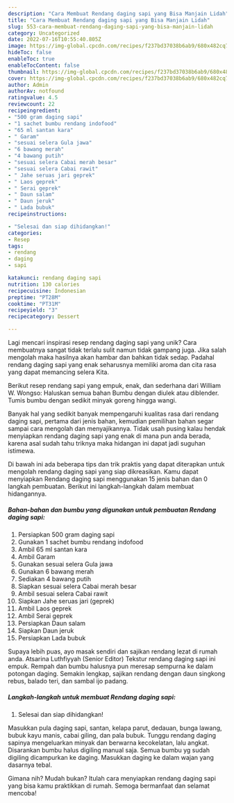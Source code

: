 ```yaml
---
description: "Cara Membuat Rendang daging sapi yang Bisa Manjain Lidah"
title: "Cara Membuat Rendang daging sapi yang Bisa Manjain Lidah"
slug: 553-cara-membuat-rendang-daging-sapi-yang-bisa-manjain-lidah
category: Uncategorized
date: 2022-07-16T10:55:40.805Z
image: https://img-global.cpcdn.com/recipes/f237bd37038b6ab9/680x482cq70/rendang-daging-sapi-foto-resep-utama.jpg
hideToc: false
enableToc: true
enableTocContent: false
thumbnail: https://img-global.cpcdn.com/recipes/f237bd37038b6ab9/680x482cq70/rendang-daging-sapi-foto-resep-utama.jpg
cover: https://img-global.cpcdn.com/recipes/f237bd37038b6ab9/680x482cq70/rendang-daging-sapi-foto-resep-utama.jpg
author: Admin
authorAv: notfound
ratingvalue: 4.5
reviewcount: 22
recipeingredient:
- "500 gram daging sapi"
- "1 sachet bumbu rendang indofood"
- "65 ml santan kara"
- " Garam"
- "sesuai selera Gula jawa"
- "6 bawang merah"
- "4 bawang putih"
- "sesuai selera Cabai merah besar"
- "sesuai selera Cabai rawit"
- " Jahe seruas jari geprek"
- " Laos geprek"
- " Serai geprek"
- " Daun salam"
- " Daun jeruk"
- " Lada bubuk"
recipeinstructions:

- "Selesai dan siap dihidangkan!"
categories:
- Resep
tags:
- rendang
- daging
- sapi

katakunci: rendang daging sapi 
nutrition: 130 calories
recipecuisine: Indonesian
preptime: "PT28M"
cooktime: "PT31M"
recipeyield: "3"
recipecategory: Dessert

---
```





Lagi mencari inspirasi resep rendang daging sapi yang unik? Cara membuatnya sangat tidak terlalu sulit namun tidak gampang juga. Jika salah mengolah maka hasilnya akan hambar dan bahkan tidak sedap. Padahal rendang daging sapi yang enak seharusnya memiliki aroma dan cita rasa yang dapat memancing selera Kita.





Berikut resep rendang sapi yang empuk, enak, dan sederhana dari William W. Wongso: Haluskan semua bahan Bumbu dengan diulek atau diblender. Tumis bumbu dengan sedikit minyak goreng hingga wangi.

Banyak hal yang sedikit banyak mempengaruhi kualitas rasa dari rendang daging sapi, pertama dari jenis bahan, kemudian pemilihan bahan segar sampai cara mengolah dan menyajikannya. Tidak usah pusing kalau hendak menyiapkan rendang daging sapi yang enak di mana pun anda berada, karena asal sudah tahu triknya maka hidangan ini dapat jadi suguhan istimewa.






Di bawah ini ada beberapa tips dan trik praktis yang dapat diterapkan untuk mengolah rendang daging sapi yang siap dikreasikan. Kamu dapat menyiapkan Rendang daging sapi menggunakan 15 jenis bahan dan 0 langkah pembuatan. Berikut ini langkah-langkah dalam membuat hidangannya.

<!--inarticleads1-->

##### Bahan-bahan dan bumbu yang digunakan untuk pembuatan Rendang daging sapi:

1. Persiapkan 500 gram daging sapi
1. Gunakan 1 sachet bumbu rendang indofood
1. Ambil 65 ml santan kara
1. Ambil  Garam
1. Gunakan sesuai selera Gula jawa
1. Gunakan 6 bawang merah
1. Sediakan 4 bawang putih
1. Siapkan sesuai selera Cabai merah besar
1. Ambil sesuai selera Cabai rawit
1. Siapkan  Jahe seruas jari (geprek)
1. Ambil  Laos geprek
1. Ambil  Serai geprek
1. Persiapkan  Daun salam
1. Siapkan  Daun jeruk
1. Persiapkan  Lada bubuk


Supaya lebih puas, ayo masak sendiri dan sajikan rendang lezat di rumah anda. Atsarina Luthfiyyah (Senior Editor) Tekstur rendang daging sapi ini empuk. Rempah dan bumbu halusnya pun meresap sempurna ke dalam potongan daging. Semakin lengkap, sajikan rendang dengan daun singkong rebus, balado teri, dan sambal ijo padang. 

<!--inarticleads2-->

##### Langkah-langkah untuk membuat Rendang daging sapi:


1. Selesai dan siap dihidangkan!

Masukkan pula daging sapi, santan, kelapa parut, dedauan, bunga lawang, bubuk kayu manis, cabai giling, dan pala bubuk. Tunggu rendang daging sapinya mengeluarkan minyak dan berwarna kecokelatan, lalu angkat. Disarankan bumbu halus digiling manual saja. Semua bumbu yg sudah digiling dicampurkan ke daging. Masukkan daging ke dalam wajan yang dasarnya tebal. 

Gimana nih? Mudah bukan? Itulah cara menyiapkan rendang daging sapi yang bisa kamu praktikkan di rumah. Semoga bermanfaat dan selamat mencoba!
